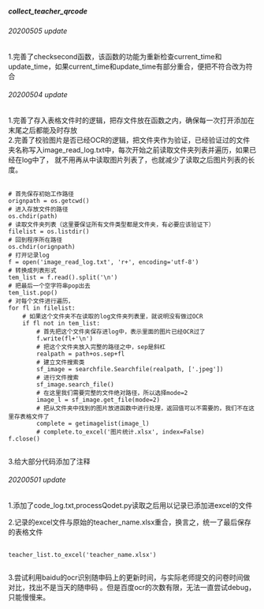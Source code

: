 ##### collect_teacher_qrcode
###### 20200505 update
1.完善了checksecond函数，该函数的功能为重新检查current_time和update_time，如果current_time和update_time有部分重合，便把不符合改为符合
###### 20200504 update
1.完善了存入表格文件时的逻辑，把存文件放在函数之内，确保每一次打开添加在末尾之后都能及时存放  
2.完善了校验图片是否已经OCR的逻辑，把文件夹作为验证，已经验证过的文件夹名称写入image_read_log.txt中，每次开始之前读取文件夹列表并遍历，如果已经在log中了，
就不用再从中读取图片列表了，也就减少了读取之后图片列表的长度。  
<pre>
    <code>
# 首先保存初始工作路径
orignpath = os.getcwd()
# 进入存放文件的路径
os.chdir(path)
# 读取文件夹列表（这里要保证所有文件类型都是文件夹，有必要应该验证下）
filelist = os.listdir()
# 回到程序所在路径
os.chdir(orignpath)
# 打开记录log
f = open('image_read_log.txt', 'r+', encoding='utf-8')
# 转换成列表形式
tem_list = f.read().split('\n')
# 把最后一个空字符串pop出去
tem_list.pop()
# 对每个文件进行遍历，
for fl in filelist:
    # 如果这个文件夹不在读取的log文件夹列表里，就说明没有做过OCR
    if fl not in tem_list:
        # 首先把这个文件夹保存进log中，表示里面的图片已经OCR过了
        f.write(fl+'\n')
        # 把这个文件夹放入完整的路径之中，sep是斜杠
        realpath = path+os.sep+fl
        # 建立文件搜索类
        sf_image = searchfile.Searchfile(realpath, ['.jpeg'])
        # 进行文件搜索
        sf_image.search_file()
        # 在这里我们需要完整的文件绝对路径，所以选择mode=2
        image_l = sf_image.get_file(mode=2)
        # 把从文件夹中找到的图片放进函数中进行处理，返回值可以不需要的，我们不在这里存表格文件了        
        complete = getimagelist(image_l)
        # complete.to_excel('图片统计.xlsx', index=False)
f.close()
    </code>
</pre>  
3.给大部分代码添加了注释
###### 20200501 update
1.添加了code_log.txt,processQodet.py读取之后用以记录已添加进excel的文件  

2.记录的excel文件与原始的teacher_name.xlsx重合，换言之，统一了最后保存的表格文件
<pre>
    <code>
teacher_list.to_excel('teacher_name.xlsx')
    </code>
</pre>

3.尝试利用baidu的ocr识别随申码上的更新时间，与实际老师提交的问卷时间做对比，找出不是当天的随申码
。但是百度ocr的次数有限，无法一直尝试debug，只能慢慢来。

